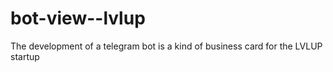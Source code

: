 # bot-view--lvlup
The development of a telegram bot is a kind of business card for the LVLUP startup
